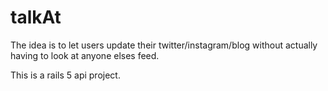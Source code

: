 # talkAt

The idea is to let users update their twitter/instagram/blog without actually having to look at anyone elses feed.

This is a rails 5 api project.

